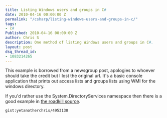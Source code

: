 ```yaml
---
title: Listing Windows users and groups in C#
date: 2010-04-16 00:00:00 Z
permalink: "/csharp/listing-windows-users-and-groups-in-c/"
tags:
- c#
Published: 2010-04-16 00:00:00 Z
author: Chris S
description: One method of listing Windows users and groups in C#.
layout: post
dsq_thread_id:
- 1083214265
---
```


This example is borrowed from a newsgroup post, apologies to whoever should take the credit but I lost the original url. It's a basic console application that prints out access lists and groups lists using WMI for the windows directory.

<!--more-->

If you'd rather use the System.DirectoryServices namespace then there is a good example in [the roadkill source][1].

`gist:yetanotherchris/4953130`

 [1]: http://www.bitbucket.org/yetanotherchris/roadkill/src/4b864a2a214f/Roadkill.Core/Domain/Managers/Security/ActiveDirectoryUserManager.cs